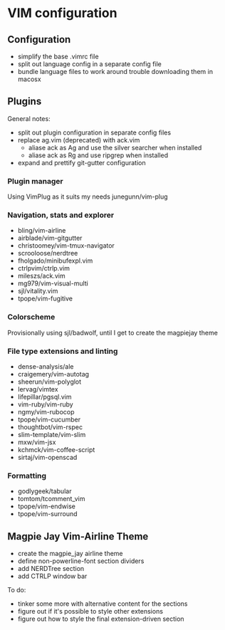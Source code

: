 # VIM configuration

## Configuration

- simplify the base .vimrc file
- split out language config in a separate config file
- bundle language files to work around trouble downloading them in macosx

## Plugins

General notes:

- split out plugin configuration in separate config files
- replace ag.vim (deprecated) with ack.vim
  - aliase ack as Ag and use the silver searcher when installed
  - aliase ack as Rg and use ripgrep when installed
- expand and prettify git-gutter configuration

### Plugin manager

Using VimPlug as it suits my needs junegunn/vim-plug

### Navigation, stats and explorer

- bling/vim-airline
- airblade/vim-gitgutter
- christoomey/vim-tmux-navigator
- scrooloose/nerdtree
- fholgado/minibufexpl.vim
- ctrlpvim/ctrlp.vim
- mileszs/ack.vim
- mg979/vim-visual-multi
- sjl/vitality.vim
- tpope/vim-fugitive

### Colorscheme

Provisionally using sjl/badwolf, until I get to create the magpiejay theme

### File type extensions and linting

- dense-analysis/ale
- craigemery/vim-autotag
- sheerun/vim-polyglot
- lervag/vimtex
- lifepillar/pgsql.vim
- vim-ruby/vim-ruby
- ngmy/vim-rubocop
- tpope/vim-cucumber
- thoughtbot/vim-rspec
- slim-template/vim-slim
- mxw/vim-jsx
- kchmck/vim-coffee-script
- sirtaj/vim-openscad

### Formatting

- godlygeek/tabular
- tomtom/tcomment_vim
- tpope/vim-endwise
- tpope/vim-surround

## Magpie Jay Vim-Airline Theme

- create the magpie_jay airline theme
- define non-powerline-font section dividers
- add NERDTree section
- add CTRLP window bar

To do:

- tinker some more with alternative content for the sections
- figure out if it's possible to style other extensions
- figure out how to style the final extension-driven section

